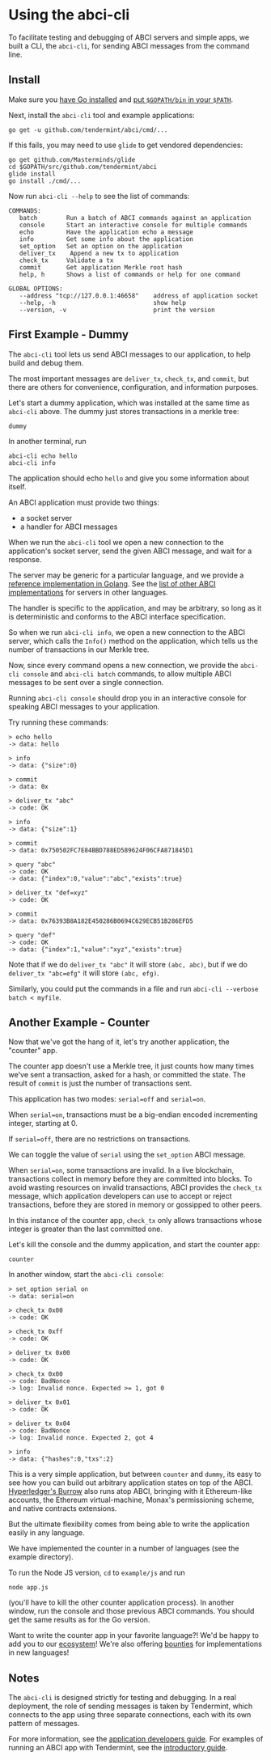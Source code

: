 # Using the abci-cli

To facilitate testing and debugging of ABCI servers and simple apps,
we built a CLI, the `abci-cli`, for sending ABCI messages from the command line.

##  Install

Make sure you [have Go installed](https://golang.org/doc/install) and [put `$GOPATH/bin` in your `$PATH`](https://github.com/tendermint/tendermint/wiki/Setting-GOPATH).

Next, install the `abci-cli` tool and example applications:

```
go get -u github.com/tendermint/abci/cmd/...
```

If this fails, you may need to use `glide` to get vendored dependencies:

```
go get github.com/Masterminds/glide
cd $GOPATH/src/github.com/tendermint/abci
glide install
go install ./cmd/...
```

Now run `abci-cli --help` to see the list of commands:

```
COMMANDS:
   batch        Run a batch of ABCI commands against an application
   console      Start an interactive console for multiple commands
   echo         Have the application echo a message
   info         Get some info about the application
   set_option   Set an option on the application
   deliver_tx    Append a new tx to application
   check_tx     Validate a tx
   commit       Get application Merkle root hash
   help, h      Shows a list of commands or help for one command

GLOBAL OPTIONS:
   --address "tcp://127.0.0.1:46658"    address of application socket
   --help, -h                           show help
   --version, -v                        print the version
```

## First Example - Dummy

The `abci-cli` tool lets us send ABCI messages to our application, to help build and debug them.

The most important messages are `deliver_tx`, `check_tx`, and `commit`,
but there are others for convenience, configuration, and information purposes.

Let's start a dummy application, which was installed at the same time as `abci-cli` above. The dummy just stores transactions in a merkle tree:

```
dummy
```

In another terminal, run

```
abci-cli echo hello
abci-cli info
```

The application should echo `hello` and give you some information about itself.

An ABCI application must provide two things:

  - a socket server
  - a handler for ABCI messages

When we run the `abci-cli` tool we open a new connection to the application's socket server,
send the given ABCI message, and wait for a response.

The server may be generic for a particular language, and we provide a [reference implementation 
in Golang](https://github.com/tendermint/abci/tree/master/server). 
See the [list of other ABCI implementations](https://tendermint.com/ecosystem) 
for servers in other languages.

The handler is specific to the application, and may be arbitrary,
so long as it is deterministic and conforms to the ABCI interface specification.

So when we run `abci-cli info`, we open a new connection to the ABCI server, which calls the `Info()` method on the application, which tells us the number of transactions in our Merkle tree.

Now, since every command opens a new connection, we provide the `abci-cli console` and `abci-cli batch` commands,
to allow multiple ABCI messages to be sent over a single connection.

Running `abci-cli console` should drop you in an interactive console for speaking ABCI messages to your application.

Try running these commands:

```
> echo hello
-> data: hello

> info
-> data: {"size":0}

> commit
-> data: 0x

> deliver_tx "abc"
-> code: OK

> info
-> data: {"size":1}

> commit
-> data: 0x750502FC7E84BBD788ED589624F06CFA871845D1

> query "abc"
-> code: OK
-> data: {"index":0,"value":"abc","exists":true}

> deliver_tx "def=xyz"
-> code: OK

> commit
-> data: 0x76393B8A182E450286B0694C629ECB51B286EFD5

> query "def"
-> code: OK
-> data: {"index":1,"value":"xyz","exists":true}
```

Note that if we do `deliver_tx "abc"` it will store `(abc, abc)`,
but if we do `deliver_tx "abc=efg"` it will store `(abc, efg)`.

Similarly, you could put the commands in a file and run `abci-cli --verbose batch < myfile`.


## Another Example - Counter

Now that we've got the hang of it, let's try another application, the "counter" app.

The counter app doesn't use a Merkle tree, it just counts how many times we've sent a transaction,
asked for a hash, or committed the state. The result of `commit` is just the number of transactions sent.

This application has two modes: `serial=off` and `serial=on`.

When `serial=on`, transactions must be a big-endian encoded incrementing integer, starting at 0.

If `serial=off`, there are no restrictions on transactions.

We can toggle the value of `serial` using the `set_option` ABCI message.

When `serial=on`, some transactions are invalid.
In a live blockchain, transactions collect in memory before they are committed into blocks.
To avoid wasting resources on invalid transactions,
ABCI provides the `check_tx` message,
which application developers can use to accept or reject transactions,
before they are stored in memory or gossipped to other peers.

In this instance of the counter app, `check_tx` only allows transactions whose integer is greater than the last committed one.

Let's kill the console and the dummy application, and start the counter app:

```
counter
```

In another window, start the `abci-cli console`:

```
> set_option serial on
-> data: serial=on

> check_tx 0x00
-> code: OK

> check_tx 0xff
-> code: OK

> deliver_tx 0x00
-> code: OK

> check_tx 0x00
-> code: BadNonce
-> log: Invalid nonce. Expected >= 1, got 0

> deliver_tx 0x01
-> code: OK

> deliver_tx 0x04
-> code: BadNonce
-> log: Invalid nonce. Expected 2, got 4

> info
-> data: {"hashes":0,"txs":2}
```

This is a very simple application, but between `counter` and `dummy`, its easy to see how you can build out arbitrary application states on top of the ABCI.
[Hyperledger's Burrow](https://github.com/hyperledger/burrow) also runs atop ABCI, bringing with it Ethereum-like accounts, the Ethereum virtual-machine, Monax's permissioning scheme, and native contracts extensions.

But the ultimate flexibility comes from being able to write the application easily in any language.

We have implemented the counter in a number of languages (see the example directory).

To run the Node JS version, `cd` to `example/js` and run

```
node app.js
```

(you'll have to kill the other counter application process).
In another window, run the console and those previous ABCI commands.
You should get the same results as for the Go version.

Want to write the counter app in your favorite language?! We'd be happy to add you to our [ecosystem](https://tendermint.com/ecosystem)! We're also offering [bounties](https://tendermint.com/bounties) for implementations in new languages!

## Notes

The `abci-cli` is designed strictly for testing and debugging. 
In a real deployment, the role of sending messages is taken by Tendermint,
which connects to the app using three separate connections, 
each with its own pattern of messages. 

For more information, see the [application developers guide](/docs/guides/app-development).
For examples of running an ABCI app with Tendermint, see the [introductory guide](/docs/getting-started/first-abci-app).

